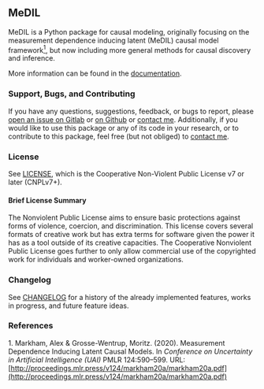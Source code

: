 ## MeDIL
MeDIL is a Python package for causal modeling, originally focusing on the measurement dependence inducing latent (MeDIL) causal model framework[<sup>1</sup>](#uai_paper), but now including more general methods for causal discovery and inference.

More information can be found in the [documentation](https://medil.causal.dev).

### Support, Bugs, and Contributing
If you have any questions, suggestions, feedback, or bugs to report, please [open an issue on Gitlab](https://gitlab.com/alex-markham/medil/issues/new) or [on Github](https://github.com/Alex-Markham/medil/issues/new) or [contact me](https://causal.dev/#contact).
Additionally, if you would like to use this package or any of its code in your research, or to contribute to this package, feel free (but not obliged) to [contact me](https://causal.dev/#contact).

### License
See [LICENSE](https://gitlab.com/alex-markham/medil/blob/master/LICENSE.txt), which is the Cooperative Non-Violent Public License v7 or later (CNPLv7+).

#### Brief License Summary

The Nonviolent Public License aims to ensure basic protections against forms of violence, coercion, and discrimination.
This license covers several formats of creative work but has extra terms for software given the power it has as a tool outside of its creative capacities.
The Cooperative Nonviolent Public License goes further to only allow commercial use of the copyrighted work for individuals and worker-owned organizations. 

### Changelog
See [CHANGELOG](https://gitlab.com/alex-markham/medil/blob/master/CHANGELOG.md) for a history of the already implemented features, works in progress, and future feature ideas.

### References
<a name="uai_paper"> 1.</a> Markham, Alex & Grosse-Wentrup, Moritz. (2020). Measurement Dependence Inducing Latent Causal Models. In *Conference on Uncertainty in Artificial Intelligence (UAI)* PMLR 124:590&ndash;599. URL: [http://proceedings.mlr.press/v124/markham20a/markham20a.pdf](http://proceedings.mlr.press/v124/markham20a/markham20a.pdf)
